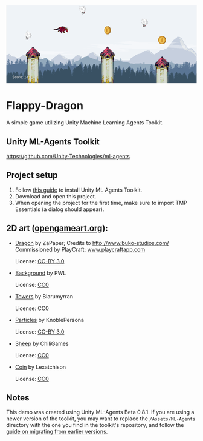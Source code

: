 ![](FlappyDragon.png)

# Flappy-Dragon
A simple game utilizing Unity Machine Learning Agents Toolkit.

## Unity ML-Agents Toolkit
https://github.com/Unity-Technologies/ml-agents

## Project setup
1. Follow [this guide](https://github.com/Unity-Technologies/ml-agents/blob/master/docs/Installation.md) to install Unity ML Agents Toolkit.
2. Download and open this project.
3. When opening the project for the first time, make sure to import TMP Essentials (a dialog should appear).

## 2D art ([opengameart.org](https://opengameart.org/)):
- [Dragon](https://opengameart.org/content/red-dragon) by ZaPaper; Credits to http://www.buko-studios.com/ Commissioned by PlayCraft: www.playcraftapp.com

  License: [CC-BY 3.0](http://creativecommons.org/licenses/by/3.0/)
- [Background](https://opengameart.org/content/seamless-hd-landscape-in-parts) by PWL

  License: [CC0](http://creativecommons.org/publicdomain/zero/1.0/)
- [Towers](https://opengameart.org/content/castles) by Blarumyrran

  License: [CC0](http://creativecommons.org/publicdomain/zero/1.0/)
- [Particles](https://opengameart.org/content/smoke-fire-animated-particle-16x16) by KnoblePersona

  License: [CC-BY 3.0](http://creativecommons.org/licenses/by/3.0/)
- [Sheep](https://opengameart.org/content/vector-dog-sheep) by ChiliGames

  License: [CC0](http://creativecommons.org/publicdomain/zero/1.0/)
- [Coin](https://opengameart.org/content/2d-coin) by Lexatchison

  License: [CC0](http://creativecommons.org/publicdomain/zero/1.0/)

## Notes
This demo was created using Unity ML-Agents Beta 0.8.1. If you are using a newer version of the toolkit, you may want to replace the `/Assets/ML-Agents` directory with the one you find in the toolkit's repository, and follow the [guide on migrating from earlier versions](https://github.com/Unity-Technologies/ml-agents/blob/master/docs/Migrating.md).
